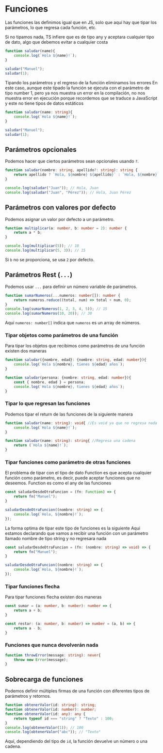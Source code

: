 # Funciones

Las funciones las definimos igual que en JS, solo que aquí hay que tipar los parámetros, lo que regresa cada función, etc.

Si no tipamos nada, TS infiere que es de tipo any y aceptara cualquier tipo de dato, algo que debemos evitar a cualquier costa
```typescript
function saludar(name){
    console.log(`Hola ${name}!`);
}
  
saludar("Manuel");
saludar(1);
```

Tipando los parámetros y el regreso de la función eliminamos los errores 
En este caso, aunque este tipado la función se ejecuta con el parámetro de tipo number 1, pero ya nos muestra un error en la compilación, no nos muestra error en ejecución porque recordemos que se traduce a JavaScript y este no tiene tipos de datos estáticos
```typescript
function saludar(name: string){
    console.log(`Hola ${name}!`);
}

saludar("Manuel");
saludar(1);
```


## Parámetros opcionales

Podemos hacer que ciertos parámetros sean opcionales usando `?`.

```typescript
function saludar(nombre: string, apellido?: string): string {  
	return apellido ? `Hola, ${nombre} ${apellido}` : `Hola, ${nombre}`; 
}  

console.log(saludar("Juan")); // Hola, Juan 
console.log(saludar("Juan", "Pérez")); // Hola, Juan Pérez
```


## Parámetros con valores por defecto

Podemos asignar un valor por defecto a un parámetro.

```typescript
function multiplicar(a: number, b: number = 2): number {   
	return a * b; 
}  

console.log(multiplicar(5)); // 10 
console.log(multiplicar(5, 3)); // 15
```

Si `b` no se proporciona, se usa `2` por defecto.


## Parámetros Rest (`...`)

Podemos usar `...` para definir un número variable de parámetros.

```typescript
function sumarNumeros(...numeros: number[]): number {   
	return numeros.reduce((total, num) => total + num, 0); 
}  
console.log(sumarNumeros(1, 2, 3, 4, 5)); // 15 
console.log(sumarNumeros(10, 20)); // 30
```

Aquí `numeros: number[]` indica que `numeros` es un array de números.


### Tipar objetos como parámetros de una función 

Para tipar los objetos que recibimos como parámetros de una función existen dos maneras

```typescript
function saludar({nombre, edad}: {nombre: string, edad: number}){
    console.log(`Hola ${nombre}, tienes ${edad} años`);
}
```

```typescript
function saludar(persona: {nombre: string, edad: number}){
    const { nombre, edad } = persona;
    console.log(`Hola ${nombre}, tienes ${edad} años`);
}
```


### Tipar lo que regresan las funciones

Podemos tipar el return de las funciones de la siguiente manera
```typescript
function saludar(name: string): void{ //Es void ya que no regresa nada
    console.log(`Hola ${name}!`);
}
```

```typescript
function saludar(name: string): string{ //Regresa una cadena
    return (`Hola ${name}!`);
}
```


### Tipar funciones como parámetro de otras funciones

El problema de tipar con el tipo de dato Function es que acepta cualquier función como parámetro, es decir, puede aceptar funciones que no deseemos. Function es como el any de las funciones 
```typescript
const saludarDesdeOtraFuncion = (fn: Function) => {
    return fn("Manuel");
}

saludarDesdeOtraFuncion((nombre: string) => {
    console.log(`Hola, ${nombre}!`);
});
```

La forma optima de tipar este tipo de funciones es la siguiente
Aqui estamos declarando que vamos a recibir una función con un parámetro llamado nombre de tipo string y no regresara nada 
```typescript
const saludarDesdeOtraFuncion = (fn: (nombre: string) => void) => {
    return fn("Manuel");
}

saludarDesdeOtraFuncion((nombre: string) => {
    console.log(`Hola, ${nombre}!`);
});
```


### Tipar funciones flecha

Para tipar funciones flecha existen dos maneras

```typescript
const sumar = (a: number, b: number): number => {
    return a + b;
}
```

```typescript
const restar: (a: number, b: number) => number = (a, b) => {
    return a - b;
}
```


### Funciones que nunca devolverán nada

```typescript
function throwError(message: string): never{
    throw new Error(message);
}
```


## Sobrecarga de funciones

Podemos definir múltiples firmas de una función con diferentes tipos de parámetros y retornos.

```typescript
function obtenerValor(id: string): string; 
function obtenerValor(id: number): number; 
function obtenerValor(id: any): any {   
	return typeof id === "string" ? "Texto" : 100; 
}  
console.log(obtenerValor(1)); // 100 
console.log(obtenerValor("abc")); // "Texto"
```

Aquí, dependiendo del tipo de `id`, la función devuelve un número o una cadena.